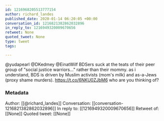 ```yaml
---
id: 1216968205513777154
author: richard_landes
published_date: 2020-01-14 06:20:05 +00:00
conversation_id: 1216821382862032896
in_reply_to: 1216949320009670656
retweet: None
quoted_tweet: None
type: tweet
tags:

---
```


@yudapearl @DKedmey @EinatWilf BDSers suck at the teats of their peer group of "social justice warriors..." rather than their mommy. as i understand, BDS is driven by Muslim activists (mom's milk) and as-a-Jews (proxy shame murders). 
https://t.co/6NKU0ZJbM6 
who are you thinking of?

### Metadata

Author: [[@richard_landes]]
Conversation: [[conversation-1216821382862032896]]
In reply to: [[1216949320009670656]]
Retweet of: [[None]]
Quoted tweet: [[None]]
